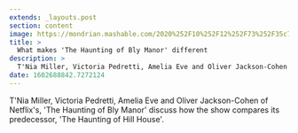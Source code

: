 ```yaml
--- 
extends: _layouts.post 
section: content 
image: https://mondrian.mashable.com/2020%252F10%252F12%252F73%252F35c7da75d5f44ba6aeb80b79de772c14.5465a.png%252F1200x630.png?signature=lpvio3CvMNC1CrNq-rxgfC2rw6Q= 
title: > 
  What makes 'The Haunting of Bly Manor' different 
description: > 
  T'Nia Miller, Victoria Pedretti, Amelia Eve and Oliver Jackson-Cohen of Netflix's, 'The Haunting of Bly Manor' discuss how the show compares its predecessor, 'The Haunting of Hill House'. 
date: 1602688842.7272124 
--- 
```

T'Nia Miller, Victoria Pedretti, Amelia Eve and Oliver Jackson-Cohen of Netflix's, 'The Haunting of Bly Manor' discuss how the show compares its predecessor, 'The Haunting of Hill House'.
